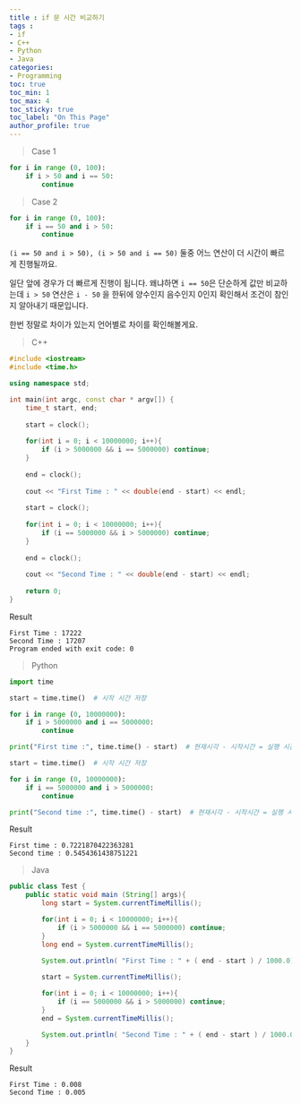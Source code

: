 ```yaml
---
title : if 문 시간 비교하기
tags :
- if
- C++
- Python
- Java
categories:
- Programming
toc: true
toc_min: 1
toc_max: 4
toc_sticky: true
toc_label: "On This Page"
author_profile: true
---
```


> Case 1

```python
for i in range (0, 100):
    if i > 50 and i == 50:
        continue
```

> Case 2

```python
for i in range (0, 100):
    if i == 50 and i > 50:
        continue
```

`(i == 50 and i > 50), (i > 50 and i == 50)` 둘중 어느 연산이 더 시간이 빠르게 진행될까요.

일단 앞에 경우가 더 빠르게 진행이 됩니다. 왜냐하면 `i == 50`은 단순하게 값만 비교하는데 `i > 50` 연산은 `i - 50` 을 한뒤에 양수인지 음수인지 0인지 확인해서 조건이 참인지 알아내기 때문입니다.

한번 정말로 차이가 있는지 언어별로 차이를 확인해볼게요.

> C++

```cpp
#include <iostream>
#include <time.h>

using namespace std;

int main(int argc, const char * argv[]) {
    time_t start, end;
    
    start = clock();
    
    for(int i = 0; i < 10000000; i++){
        if (i > 5000000 && i == 5000000) continue;
    }
    
    end = clock();
    
    cout << "First Time : " << double(end - start) << endl;
    
    start = clock();
    
    for(int i = 0; i < 10000000; i++){
        if (i == 5000000 && i > 5000000) continue;
    }
    
    end = clock();
    
    cout << "Second Time : " << double(end - start) << endl;
    
    return 0;
}
```

Result

```
First Time : 17222
Second Time : 17207
Program ended with exit code: 0
```

> Python

```python
import time

start = time.time()  # 시작 시간 저장

for i in range (0, 10000000):
    if i > 5000000 and i == 5000000:
        continue

print("First time :", time.time() - start)  # 현재시각 - 시작시간 = 실행 시간

start = time.time()  # 시작 시간 저장

for i in range (0, 10000000):
    if i == 5000000 and i > 5000000:
        continue

print("Second time :", time.time() - start)  # 현재시각 - 시작시간 = 실행 시간
```

Result

```
First time : 0.7221870422363281
Second time : 0.5454361438751221
```

> Java

```java
public class Test {
    public static void main (String[] args){
        long start = System.currentTimeMillis();

        for(int i = 0; i < 10000000; i++){
            if (i > 5000000 && i == 5000000) continue;
        }
        long end = System.currentTimeMillis();

        System.out.println( "First Time : " + ( end - start ) / 1000.0);
        
        start = System.currentTimeMillis();

        for(int i = 0; i < 10000000; i++){
            if (i == 5000000 && i > 5000000) continue;
        }
        end = System.currentTimeMillis();

        System.out.println( "Second Time : " + ( end - start ) / 1000.0);
    }
}
```

Result 

```
First Time : 0.008
Second Time : 0.005
```